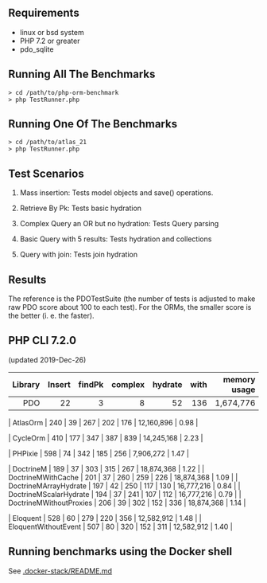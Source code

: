 Requirements
------------

* linux or bsd system
* PHP 7.2 or greater
* pdo_sqlite

Running All The Benchmarks
--------------------------

    > cd /path/to/php-orm-benchmark
    > php TestRunner.php

Running One Of The Benchmarks
-----------------------------

    > cd /path/to/atlas_21
    > php TestRunner.php

Test Scenarios
--------------

1. Mass insertion: Tests model objects and save() operations.

2. Retrieve By Pk: Tests basic hydration

3. Complex Query an OR but no hydration: Tests Query parsing

4. Basic Query with 5 results: Tests hydration and collections

5. Query with join: Tests join hydration


Results
-------

The reference is the PDOTestSuite (the number of tests is adjusted to make raw
PDO score about 100 to each test). For the ORMs, the smaller score is the
better (i. e. the faster).

## PHP CLI 7.2.0

(updated 2019-Dec-26)

| Library                          | Insert | findPk | complex| hydrate|  with  | memory usage |  time  |
| --------------------------------:| ------:| ------:| ------:| ------:| ------:| ------------:| ------:|
|                              PDO |     22 |      3 |      8 |     52 |    136 |    1,674,776 |   0.23 |

|                         AtlasOrm |    240 |     39 |    267 |    202 |    176 |   12,160,896 |   0.98 |

|                         CycleOrm |    410 |    177 |    347 |    387 |    839 |   14,245,168 |   2.23 |

|                          PHPixie |    598 |     74 |    342 |    185 |    256 |    7,906,272 |   1.47 |

|                        DoctrineM |    189 |     37 |    303 |    315 |    267 |   18,874,368 |   1.22 |
|               DoctrineMWithCache |    201 |     37 |    260 |    259 |    226 |   18,874,368 |   1.09 |
|            DoctrineMArrayHydrate |    197 |     42 |    250 |    117 |    130 |   16,777,216 |   0.84 |
|           DoctrineMScalarHydrate |    194 |     37 |    241 |    107 |    112 |   16,777,216 |   0.79 |
|          DoctrineMWithoutProxies |    206 |     39 |    302 |    152 |    336 |   18,874,368 |   1.14 |

|                         Eloquent |    528 |     60 |    279 |    220 |    356 |   12,582,912 |   1.48 |
|             EloquentWithoutEvent |    507 |     80 |    320 |    152 |    311 |   12,582,912 |   1.40 |

Running benchmarks using the Docker shell
-----------------------------------------

See [.docker-stack/README.md](./.docker-stack/README.md)

